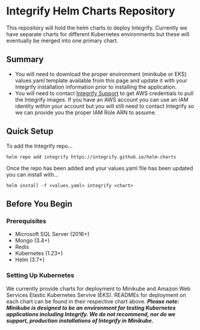 # Integrify Helm Charts Repository

This repository will hold the helm charts to deploy Integrify. Currently we have separate charts for different Kubernetes environments but these will eventually be merged into one primary chart.



## Summary
- You will need to download the proper environment (minikube or EKS) values.yaml template available from this page and update it with your Integrify installation information prior to installing the application.
- You will need to contact [Integrify Support](https://support.integrify.com) to get AWS credentials to pull the Integrify images. If you have an AWS account you can use an IAM identity within your account but you will still need to contact Integrify so we can provide you the proper IAM Role ARN to assume.

## Quick Setup

To add the Integrify repo...
```
helm repo add integrify https://integrify.github.io/helm-charts
```

Once the repo has been added and your values.yaml file has been updated you can install with...
```
helm install -f <values.yaml> integrify <chart>
```

## Before You Begin

### Prerequisites

- Microsoft SQL Server (2016+)
- Mongo (3.4+)
- Redis
- Kubernetes (1.23+)
- Helm (3.7+)

### Setting Up Kubernetes
We currently provide charts for deployment to Minikube and Amazon Web Services Elastic Kubernetes Servive (EKS). READMEs for deployment on each chart can be found in their respective chart above. **_Please note: Minikube is designed to be an environment for testing Kubernetes applications including Integrify. We do not recommend, nor do we support, production installations of Integrify in Minikube._**
